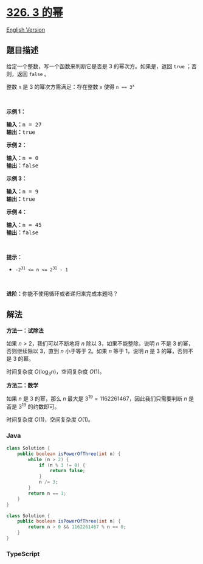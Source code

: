 # [326. 3 的幂](https://leetcode.cn/problems/power-of-three)

[English Version](/solution/0300-0399/0326.Power%20of%20Three/README_EN.md)

## 题目描述

<!-- 这里写题目描述 -->

<p>给定一个整数，写一个函数来判断它是否是 3&nbsp;的幂次方。如果是，返回 <code>true</code> ；否则，返回 <code>false</code> 。</p>

<p>整数 <code>n</code> 是 3 的幂次方需满足：存在整数 <code>x</code> 使得 <code>n == 3<sup>x</sup></code></p>

<p>&nbsp;</p>

<p><strong>示例 1：</strong></p>

<pre>
<strong>输入：</strong>n = 27
<strong>输出：</strong>true
</pre>

<p><strong>示例 2：</strong></p>

<pre>
<strong>输入：</strong>n = 0
<strong>输出：</strong>false
</pre>

<p><strong>示例 3：</strong></p>

<pre>
<strong>输入：</strong>n = 9
<strong>输出：</strong>true
</pre>

<p><strong>示例 4：</strong></p>

<pre>
<strong>输入：</strong>n = 45
<strong>输出：</strong>false
</pre>

<p>&nbsp;</p>

<p><strong>提示：</strong></p>

<ul>
	<li><code>-2<sup>31</sup> &lt;= n &lt;= 2<sup>31</sup> - 1</code></li>
</ul>

<p>&nbsp;</p>

<p><strong>进阶：</strong>你能不使用循环或者递归来完成本题吗？</p>

## 解法

**方法一：试除法**

如果 $n \gt 2$，我们可以不断地将 $n$ 除以 $3$，如果不能整除，说明 $n$ 不是 $3$ 的幂，否则继续除以 $3$，直到 $n$ 小于等于 $2$。如果 $n$ 等于 $1$，说明 $n$ 是 $3$ 的幂，否则不是 $3$ 的幂。

时间复杂度 $O(\log_3n)$，空间复杂度 $O(1)$。

**方法二：数学**

如果 $n$ 是 $3$ 的幂，那么 $n$ 最大是 $3^{19} = 1162261467$，因此我们只需要判断 $n$ 是否是 $3^{19}$ 的约数即可。

时间复杂度 $O(1)$，空间复杂度 $O(1)$。

### **Java**

```java
class Solution {
    public boolean isPowerOfThree(int n) {
        while (n > 2) {
            if (n % 3 != 0) {
                return false;
            }
            n /= 3;
        }
        return n == 1;
    }
}
```

```java
class Solution {
    public boolean isPowerOfThree(int n) {
        return n > 0 && 1162261467 % n == 0;
    }
}
```

### **TypeScript**
